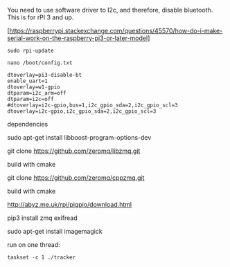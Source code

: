 

You need to use software driver to I2c, and therefore, disable bluetooth. This is for rPI 3 and up.

[https://raspberrypi.stackexchange.com/questions/45570/how-do-i-make-serial-work-on-the-raspberry-pi3-or-later-model]

```
sudo rpi-update

nano /boot/config.txt

dtoverlay=pi3-disable-bt
enable_uart=1
dtoverlay=w1-gpio
dtparam=i2c_arm=off
dtparam=i2c=off
#dtoverlay=i2c-gpio,bus=1,i2c_gpio_sda=2,i2c_gpio_scl=3
dtoverlay=i2c-gpio,i2c_gpio_sda=2,i2c_gpio_scl=3
```


dependencies

sudo apt-get install libboost-program-options-dev

git clone https://github.com/zeromq/libzmq.git

build with cmake

git clone https://github.com/zeromq/cppzmq.git

build with cmake

http://abyz.me.uk/rpi/pigpio/download.html

pip3 install zmq exifread

sudo apt-get install imagemagick

run on one thread:

```
taskset -c 1 ./tracker
```
